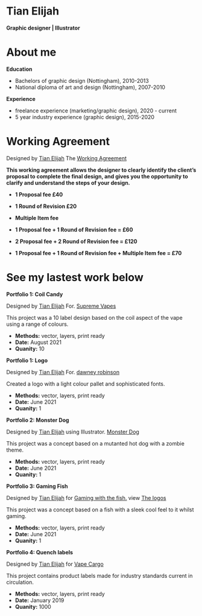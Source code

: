 # Tian Elijah
**Graphic designer | Illustrator**

# **About me**

 **Education**
* Bachelors of graphic design (Nottingham), 2010-2013  
* National diploma of art and design (Nottingham), 2007-2010  

 **Experience**
* freelance experience (marketing/graphic design), 2020 - current
* 5 year industry experience (graphic design), 2015-2020


# Working Agreement 


Designed by <a href="http://linkedin.com/in/tian-elijah-26b65256">Tian Elijah</a> The <a href="https://postimg.cc/gallery/FR4K8Fx">Working Agreement</a>
 
 **This working agreement allows the designer to clearly identify the client’s
 proposal to complete the final design, and gives you the opportunity to clarify and understand the steps of your design.**

* **1 Proposal fee £40**
* **1 Round of Revision £20**
* **Multiple Item fee**

* **1 Proposal fee + 1 Round of Revision fee = £60**
* **2 Proposal fee + 2 Round of Revision fee = £120**
* **1 Proposal fee + 1 Round of Revision fee + Multiple Item fee = £70**



# **See my lastest work below** 

**Portfolio 1: Coil Candy**

Designed by <a href="http://linkedin.com/in/tian-elijah-26b65256">Tian Elijah</a> 
For. <a href="https://postimg.cc/gallery/tYtYzwP">Supreme Vapes</a>


This project was a 10 label design based on the coil aspect of the vape using a range of colours.
* **Methods:** vector, layers, print ready
* **Date:** August 2021
* **Quanity:** 10


**Portfolio 1: Logo**

Designed by <a href="http://linkedin.com/in/tian-elijah-26b65256">Tian Elijah</a> 
For. <a href="https://i.postimg.cc/qvMrNyVW/dr-logo-design.jpg">dawney robinson</a>


Created a logo with a light colour pallet and sophisticated fonts.
* **Methods:** vector, layers, print ready
* **Date:** June 2021
* **Quanity:** 1


**Portfolio 2: Monster Dog**

Designed by <a href="http://linkedin.com/in/tian-elijah-26b65256">Tian Elijah</a> 
using Illustrator. <a href="https://postimg.cc/gallery/yxnMcKf">Monster Dog</a>


This project was a concept based on a mutanted hot dog with a zombie theme.
* **Methods:** vector, layers, print ready
* **Date:** June 2021
* **Quanity:** 1



**Portfolio 3: Gaming Fish**

Designed by <a href="http://linkedin.com/in/tian-elijah-26b65256">Tian Elijah</a> 
for <a href="https://twitter.com/TheFishyNorris">Gaming with the fish.</a> view
<a href="https://postimg.cc/gallery/7yCq3Hk">The logos</a>

 
This project was a concept based on a fish with a sleek cool feel to it whilst gaming.
* **Methods:** vector, layers, print ready
* **Date:** June 2021
* **Quanity:** 1


**Portfolio 4: Quench labels**


Designed by <a href="www.linkedin.com/in/tian-elijah-26b65256">Tian Elijah</a> for <a href="https://www.vapecargo.net/">Vape Cargo</a>

This project contains product labels made for industry standards current in circulation.
* **Methods:** vector, layers, print ready
* **Date:** January 2019
* **Quanity:** 1000 





